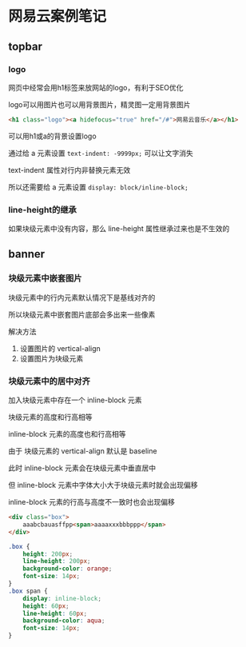 # 网易云案例笔记

## topbar

### logo

网页中经常会用h1标签来放网站的logo，有利于SEO优化

logo可以用图片也可以用背景图片，精灵图一定用背景图片

```html
<h1 class="logo"><a hidefocus="true" href="/#">网易云音乐</a></h1>
```

可以用h1或a的背景设置logo

通过给 a 元素设置 `text-indent: -9999px;` 可以让文字消失

text-indent 属性对行内非替换元素无效

所以还需要给 a 元素设置 `display: block/inline-block;`

### line-height的继承

如果块级元素中没有内容，那么 line-height 属性继承过来也是不生效的

## banner

### 块级元素中嵌套图片

块级元素中的行内元素默认情况下是基线对齐的

所以块级元素中嵌套图片底部会多出来一些像素

解决方法

1. 设置图片的 vertical-align
2. 设置图片为块级元素

### 块级元素中的居中对齐

加入块级元素中存在一个 inline-block 元素

块级元素的高度和行高相等

inline-block 元素的高度也和行高相等

由于 块级元素的 vertical-align 默认是 baseline

此时 inline-block 元素会在块级元素中垂直居中

但 inline-block 元素中字体大小大于块级元素时就会出现偏移

inline-block 元素的行高与高度不一致时也会出现偏移

```html
<div class="box">
	aaabcbauasffpp<span>aaaaxxxbbbppp</span>
</div>
```

```css
.box {
    height: 200px;
    line-height: 200px;
    background-color: orange;
    font-size: 14px;
}
.box span {
    display: inline-block;
    height: 60px;
    line-height: 60px;
    background-color: aqua;
    font-size: 14px;
}
```

